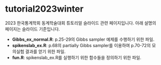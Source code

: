 # tutorial2023winter

2023 한국통계학회 동계학술대회 튜토리얼 슬라이드 관련 페이지입니다. 아래 설명의 페이지는 슬라이드 기준입니다.

- **Gibbs_ex_normal.R**:  p.25-29의 Gibbs sampler 예제를 수행하기 위한 파일.
- **spikenslab_ex.R**:    p.68의 partially Gibbs sampler를 이용하여 p.70-72의 모의실험 결과를 얻기 위한 파일.
- **fun.R**:    spikenslab_ex.R를 실행하기 위한 함수들을 정의하기 위한 파일.
